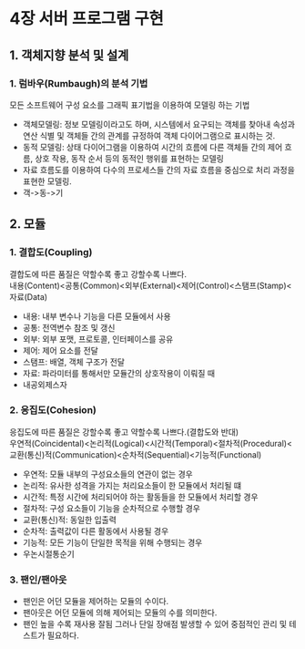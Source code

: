 # 4장 서버 프로그램 구현
## 1. 객체지향 분석 및 설계
### 1. 럼바우(Rumbaugh)의 분석 기법
모든 소프트웨어 구성 요소를 그래픽 표기법을 이용하여 모델링 하는 기법
* 객체모델링: 정보 모델링이라고도 하며, 시스템에서 요구되는 객체를 찾아내 속성과 연산 식별 및 객체들 간의 관계를 규정하여 객체 다이어그램으로 표시하는 것.
* 동적 모델링: 상태 다이어그램을 이용하여 시간의 흐름에 다른 객체들 간의 제어 흐름, 상호 작용, 동작 순서 등의 동적인 행위를 표현하는 모델링
* 자료 흐름도를 이용하여 다수의 프로세스들 간의 자료 흐름을 중심으로 처리 과정을 표현한 모델링.
* 객->동->기
## 2. 모듈
### 1. 결합도(Coupling)
결합도에 따른 품질은 약할수록 좋고 강할수록 나쁘다.  
내용(Content)<공통(Common)<외부(External)<제어(Control)<스탬프(Stamp)<자료(Data)
* 내용: 내부 변수나 기능을 다른 모듈에서 사용
* 공통: 전역변수 참조 및 갱신
* 외부: 외부 포맷, 프로토콜, 인터페이스를 공유
* 제어: 제어 요소를 전달
* 스탬프: 배열, 객체 구조가 전달
* 자료: 파라미터를 통해서만 모듈간의 상호작용이 이뤄질 때
* 내공외제스자
### 2. 응집도(Cohesion)
응집도에 따른 품질은 강할수록 좋고 약할수록 나쁘다.(결합도와 반대)  
우연적(Coincidental)<논리적(Logical)<시간적(Temporal)<절차적(Procedural)<교환(통신)적(Communication)<순차적(Sequential)<기능적(Functional)
* 우연적: 모듈 내부의 구성요소들의 연관이 없는 경우
* 논리적: 유사한 성격을 가지는 처리요소들이 한 모듈에서 처리될 떄
* 시간적: 특정 시간에 처리되어야 하는 활동들을 한 모듈에서 처리할 경우
* 절차적: 구성 요소들이 기능을 순차적으로 수행할 경우
* 교환(통신)적: 동일한 입출력
* 순차적: 출력값이 다른 활동에서 사용될 경우
* 기능적: 모든 기능이 단일한 목적을 위해 수행되는 경우
* 우논시절통순기
### 3. 팬인/팬아웃
* 팬인은 어던 모듈을 제어하는 모듈의 수이다.
* 팬아웃은 어던 모듈에 의해 제어되는 모듈의 수를 의미한다.
* 팬인 높을 수록 재사용 잘됨 그러나 단일 장애점 발생할 수 있어 중점적인 관리 및 테스트가 필요하다.
